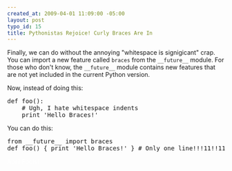 ```yaml
--- 
created_at: 2009-04-01 11:09:00 -05:00
layout: post
typo_id: 15
title: Pythonistas Rejoice! Curly Braces Are In
---
```

<p>Finally, we can do without the annoying "whitespace is signigicant" crap. You can import a new feature called <code>braces</code> from the <code>__future__</code> module. For those who don't know, the <code>__future__</code> module contains new features that are not yet included in the current Python version.</p>
<p>Now, instead of doing this:</p>
<pre class="brush: py">
def foo():
    # Ugh, I hate whitespace indents
    print 'Hello Braces!'
</pre>
<p>You can do this:</p>
<pre class="brush: py">
from __future__ import braces
def foo() { print 'Hello Braces!' } # Only one line!!!11!!11
</pre>
<p style="color: white;">April Fools!</p>

